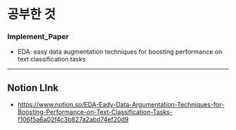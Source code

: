 # 공부한 것 #
### Implement_Paper ###
* EDA: easy data augmentation techniques for boosting performance on text classification tasks

--------------
## Notion LInk ##
* <https://www.notion.so/EDA-Eady-Data-Argumentation-Techniques-for-Boosting-Performance-on-Text-Classification-Tasks-f106f5a6a02f4c3b827a2abd74ef20d9>